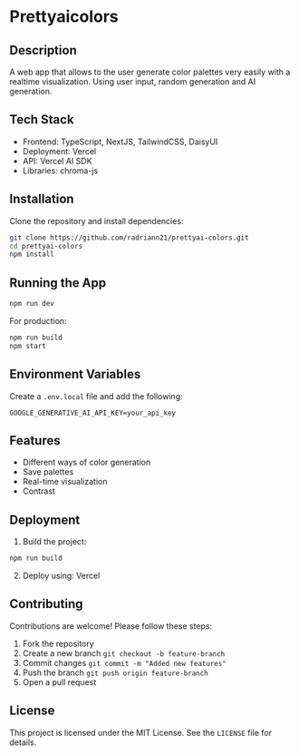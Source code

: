 # Prettyaicolors

## Description
A web app that allows to the user generate color palettes very easily with a realtime visualization. Using user input, random generation and AI generation.

## Tech Stack
- Frontend: TypeScript, NextJS, TailwindCSS, DaisyUI
- Deployment: Vercel
- API: Vercel AI SDK
- Libraries: chroma-js

## Installation
Clone the repository and install dependencies:

```bash
git clone https://github.com/radriann21/prettyai-colors.git
cd prettyai-colors
npm install
```

## Running the App
```bash
npm run dev
```
For production:

```bash
npm run build
npm start
```


## Environment Variables
Create a `.env.local` file and add the following:

```env
GOOGLE_GENERATIVE_AI_API_KEY=your_api_key
```


## Features
- Different ways of color generation
- Save palettes
- Real-time visualization
- Contrast 


## Deployment
1. Build the project:

```bash
npm run build
```

2. Deploy using: Vercel


## Contributing
Contributions are welcome! Please follow these steps:

1. Fork the repository
2. Create a new branch `git checkout -b feature-branch`
3. Commit changes `git commit -m "Added new features"`
4. Push the branch `git push origin feature-branch`
5. Open a pull request


## License
This project is licensed under the MIT License. See the `LICENSE` file for details.